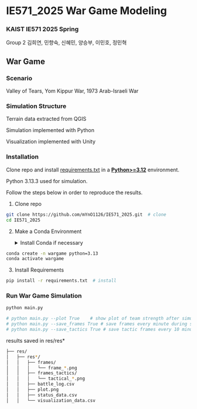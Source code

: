 # IE571_2025 War Game Modeling
### KAIST IE571 2025 Spring 
Group 2 김희연, 민향숙, 신혜민, 양승부, 이민호, 정민혁

## War Game

### Scenario
Valley of Tears, Yom Kippur War, 1973 Arab-Israeli War

### Simulation Structure

Terrain data extracted from QGIS

Simulation implemented with Python

Visualization implemented with Unity

### Installation 

Clone repo and install [requirements.txt](git@github.com:mYnO1126/IE571_2025.git) in a
[**Python>=3.12**](https://www.python.org/) environment.

Python 3.13.3 used for simulation.

Follow the steps below in order to reproduce the results.


1. Clone repo

```bash
git clone https://github.com/mYnO1126/IE571_2025.git  # clone
cd IE571_2025
```

2.  Make a Conda Environment
    <details>
        <summary>Install Conda if necessary</summary>
        Install Conda that fits with your machine

        ```bash
        wget https://repo.anaconda.com/archive/Anaconda3-2024.02-1-Linux-x86_64.sh
        bash Anaconda3-2024.02-1-Linux-x86_64.sh
        conda init
        ```

    </details>

```bash
conda create -n wargame python=3.13
conda activate wargame
```

3. Install Requirements

```bash
pip install -r requirements.txt  # install
```

### Run War Game Simulation

```bash
python main.py

# python main.py --plot True    # show plot of team strength after simulation is done, default: True
# python main.py --save_frames True # save frames every minute during simulation (slow), default: False
# python main.py --save_tactics True # save tactic frames every 10 minutes, default: True

```

results saved in res/res*

```bash
├── res/
│   ├── res*/
│   │   ├── frames/
│   │   │   └── frame_*.png
│   │   ├── frames_tactics/
│   │   │   └── tactical_*.png
│   │   ├── battle_log.csv
│   │   ├── plot.png
│   │   ├── status_data.csv
│   │   └── visualization_data.csv

```

